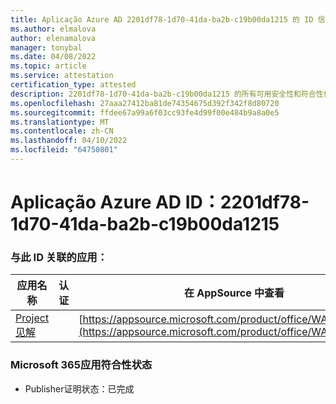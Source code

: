 ```yaml
---
title: Aplicação Azure AD 2201df78-1d70-41da-ba2b-c19b00da1215 的 ID 信息
ms.author: elmalova
author: elenamalova
manager: tonybal
ms.date: 04/08/2022
ms.topic: article
ms.service: attestation
certification_type: attested
description: 2201df78-1d70-41da-ba2b-c19b00da1215 的所有可用安全性和符合性信息。
ms.openlocfilehash: 27aaa27412ba81de74354675d392f342f8d80720
ms.sourcegitcommit: ffdee67a99a6f03cc93fe4d99f00e484b9a8a0e5
ms.translationtype: MT
ms.contentlocale: zh-CN
ms.lasthandoff: 04/10/2022
ms.locfileid: "64750801"
---
```

# <a name="azure-app-id-2201df78-1d70-41da-ba2b-c19b00da1215"></a>Aplicação Azure AD ID：2201df78-1d70-41da-ba2b-c19b00da1215


### <a name="apps-associated-with-this-id"></a>与此 ID 关联的应用：
| **应用名称** | **认证** | **在 AppSource 中查看** |
|--------------|---------------|-----------------------|
| [Project 见解](../forward/WA200003171.md) |  | [https://appsource.microsoft.com/product/office/WA200003171](https://appsource.microsoft.com/product/office/WA200003171) |

### <a name="microsoft-365-app-compliance-status"></a>Microsoft 365应用符合性状态
- Publisher证明状态：已完成

